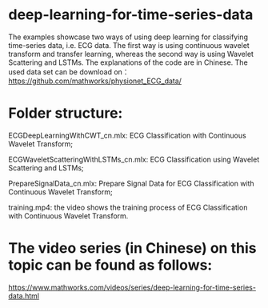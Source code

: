 # deep-learning-for-time-series-data
 The examples showcase two ways of using deep learning for classifying time-series data, i.e. ECG data. The first way is using continuous wavelet transform and transfer learning, whereas the second way is using Wavelet Scattering and LSTMs. The explanations of the code are in Chinese. The used data set can be download on：https://github.com/mathworks/physionet_ECG_data/
 
# Folder structure:

ECGDeepLearningWithCWT_cn.mlx: ECG Classification with Continuous Wavelet Transform;

ECGWaveletScatteringWithLSTMs_cn.mlx: ECG Classification using Wavelet Scattering and LSTMs;

PrepareSignalData_cn.mlx: Prepare Signal Data for ECG Classification with Continuous Wavelet Transform;

training.mp4: the video shows the training process of ECG Classification with Continuous Wavelet Transform.

# The video series (in Chinese) on this topic can be found as follows:
https://www.mathworks.com/videos/series/deep-learning-for-time-series-data.html
